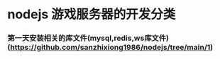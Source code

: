 # nodejs 游戏服务器的开发分类

### 第一天安装相关的库文件(mysql,redis,ws库文件)(https://github.com/sanzhixiong1986/nodejs/tree/main/1)